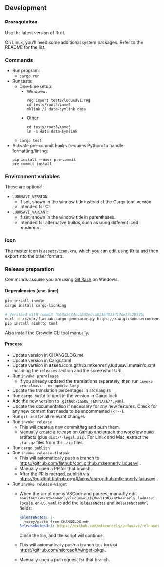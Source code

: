 ## Development
### Prerequisites
Use the latest version of Rust.

On Linux, you'll need some additional system packages. Refer to the README
for the list.

### Commands
* Run program:
  * `cargo run`
* Run tests:
  * One-time setup:
    * Windows:
      ```
      reg import tests/ludusavi.reg
      cd tests/root3/game5
      mklink /J data-symlink data
      ```
    * Other:
      ```
      cd tests/root3/game5
      ln -s data data-symlink
      ```
  * `cargo test`
* Activate pre-commit hooks (requires Python) to handle formatting/linting:
  ```
  pip install --user pre-commit
  pre-commit install
  ```

### Environment variables
These are optional:

* `LUDUSAVI_VERSION`:
  * If set, shown in the window title instead of the Cargo.toml version.
  * Intended for CI.
* `LUDUSAVI_VARIANT`:
  * If set, shown in the window title in parentheses.
  * Intended for alternative builds, such as using different Iced renderers.

### Icon
The master icon is `assets/icon.kra`, which you can edit using
[Krita](https://krita.org/en) and then export into the other formats.

### Release preparation
Commands assume you are using [Git Bash](https://git-scm.com) on Windows.

#### Dependencies (one-time)
```bash
pip install invoke
cargo install cargo-lichking

# Verified with commit ba58a5c44ccb7d2e0ca0238d833d17de17c2b53b:
curl -o /c/opt/flatpak-cargo-generator.py https://raw.githubusercontent.com/flatpak/flatpak-builder-tools/master/cargo/flatpak-cargo-generator.py
pip install aiohttp toml
```

Also install the Crowdin CLI tool manually.

#### Process
* Update version in CHANGELOG.md
* Update version in Cargo.toml
* Update version in assets/com.github.mtkennerly.ludusavi.metainfo.xml
  including the `releases` section and the screenshot URL.
* Run `invoke prerelease`
  * If you already updated the translations separately,
    then run `invoke prerelease --no-update-lang`
* Update the translation percentages in src/lang.rs
* Run `cargo build` to update the version in Cargo.lock
* Add the new version to `.github/ISSUE_TEMPLATE/*.yaml`.
* Update the documentation if necessary for any new features.
  Check for any new content that needs to be uncommented (`<!--`).
* Run `git add` for all relevant changes
* Run `invoke release`
  * This will create a new commit/tag and push them.
  * Manually create a release on GitHub and attach the workflow build artifacts
    (plus `dist/*-legal.zip`).
    For Linux and Mac, extract the `.tar.gz` files from the `.zip` files.
* Run `cargo publish`
* Run `invoke release-flatpak`
  * This will automatically push a branch to https://github.com/flathub/com.github.mtkennerly.ludusavi .
  * Manually open a PR for that branch.
  * After the PR is merged, publish via https://buildbot.flathub.org/#/apps/com.github.mtkennerly.ludusavi .
* Run `invoke release-winget`
  * When the script opens VSCode and pauses,
    manually edit `manifests/m/mtkennerly/ludusavi/${VERSION}/mtkennerly.ludusavi.locale.en-US.yaml`
    to add the `ReleaseNotes` and `ReleaseNotesUrl` fields:

    ```yaml
    ReleaseNotes: |-
      <copy/paste from CHANGELOG.md>
    ReleaseNotesUrl: https://github.com/mtkennerly/ludusavi/releases/tag/v${VERSION}
    ```

    Close the file, and the script will continue.
  * This will automatically push a branch to a fork of https://github.com/microsoft/winget-pkgs .
  * Manually open a pull request for that branch.
